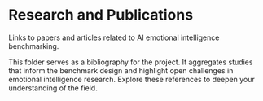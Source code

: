 # Research and Publications

Links to papers and articles related to AI emotional intelligence benchmarking.

This folder serves as a bibliography for the project. It aggregates studies that inform the benchmark design and highlight open challenges in emotional intelligence research. Explore these references to deepen your understanding of the field.
